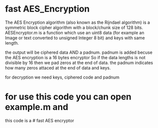 #  fast AES_Encryption
The AES Encryption algorithm (also known as the Rijndael algorithm) is a symmetric block cipher algorithm with a block/chunk size of 128 bits.
AESEncryptor.m is a function which use an uint8 data (for example an Image or text converted to unsigned Integer 8 bit) and keys with same length.

the output will be ciphered data AND a padnum. padnum is added becuse the AES encryption is a 16 bytes encryptor So if the data lengths is not divisible by 16 then we pad zeros at the end of data. the padnum indicates how many zeros attaced at the end of data and keys.

for decryption we need keys, ciphered code and padnum 
# for use this code you can open example.m and 
this code is a # fast AES encryptor 
